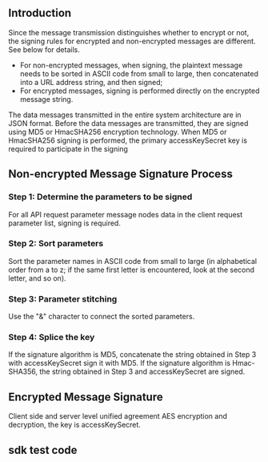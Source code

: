 ## Introduction
Since the message transmission distinguishes whether to encrypt or not, the signing rules for encrypted and non-encrypted messages are different. See below for details.

- For non-encrypted messages, when signing, the plaintext message needs to be sorted in ASCII code from small to large, then concatenated into a URL address string, and then signed;
- For encrypted messages, signing is performed directly on the encrypted message string.

The data messages transmitted in the entire system architecture are in JSON format. Before the data messages are transmitted, they are signed using MD5 or HmacSHA256 encryption technology. When MD5 or HmacSHA256 signing is performed, the primary accessKeySecret key is required to participate in the signing

## **Non-encrypted Message Signature Process**

### Step 1: **Determine the parameters to be signed**

For all API request parameter message nodes data in the client request parameter list, signing is required.

### Step 2: **Sort parameters**

Sort the parameter names in ASCII code from small to large (in alphabetical order from a to z; if the same first letter is encountered, look at the second letter, and so on).

### Step 3: Parameter stitching

Use the "&" character to connect the sorted parameters.

### Step 4: Splice the key

If the signature algorithm is MD5, concatenate the string obtained in Step 3 with accessKeySecret sign it with MD5.
If the signature algorithm is Hmac-SHA356, the string obtained in Step 3 and accessKeySecret are signed.

## Encrypted Message Signature

Client side and server level unified agreement AES encryption and decryption, the key is accessKeySecret.

## sdk test code 